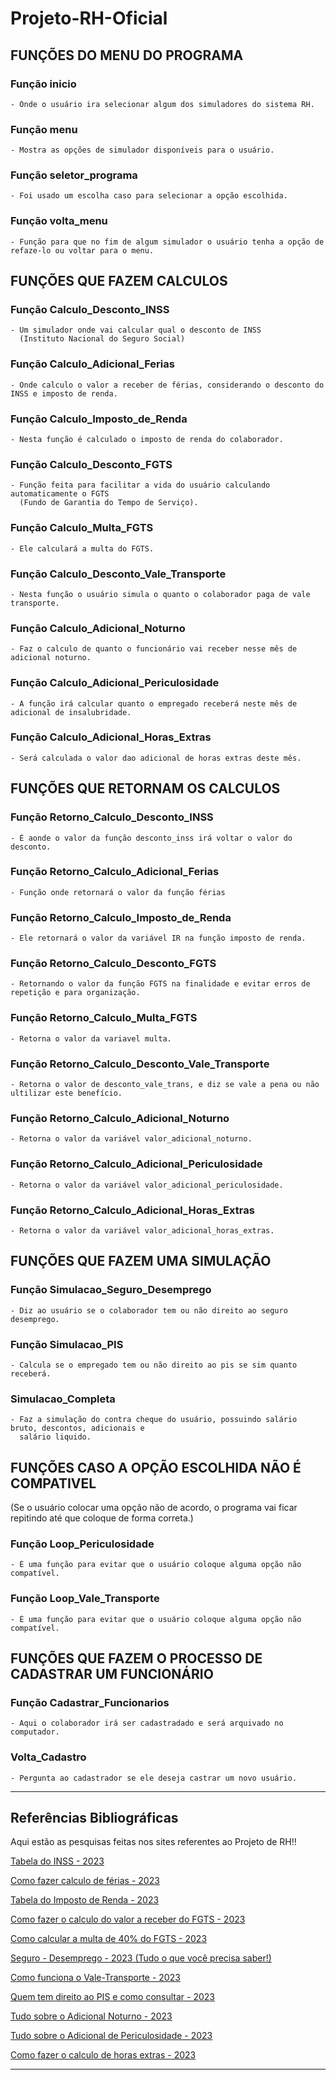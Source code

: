 # Projeto-RH-Oficial



 ## FUNÇÕES DO MENU DO PROGRAMA
  ### Função inicio
 
    - Onde o usuário ira selecionar algum dos simuladores do sistema RH.
 
  ### Função menu

    - Mostra as opções de simulador disponíveis para o usuário.
    
  ### Função seletor_programa
 
    - Foi usado um escolha caso para selecionar a opção escolhida.
    
  ### Função volta_menu

    - Função para que no fim de algum simulador o usuário tenha a opção de refaze-lo ou voltar para o menu.

 ## FUNÇÕES QUE FAZEM CALCULOS
 
 ### Função Calculo_Desconto_INSS
 
    - Um simulador onde vai calcular qual o desconto de INSS
      (Instituto Nacional do Seguro Social)
      
 ### Função Calculo_Adicional_Ferias
 
    - Onde calculo o valor a receber de férias, considerando o desconto do INSS e imposto de renda.
    
 ### Função Calculo_Imposto_de_Renda

    - Nesta função é calculado o imposto de renda do colaborador.
    
 ### Função Calculo_Desconto_FGTS

    - Função feita para facilitar a vida do usuário calculando automaticamente o FGTS
      (Fundo de Garantia do Tempo de Serviço).
     
 ### Função Calculo_Multa_FGTS

    - Ele calculará a multa do FGTS.
    
 ### Função Calculo_Desconto_Vale_Transporte

    - Nesta função o usuário simula o quanto o colaborador paga de vale transporte.
    
 ### Função Calculo_Adicional_Noturno

    - Faz o calculo de quanto o funcionário vai receber nesse mês de adicional noturno.
    
 ### Função Calculo_Adicional_Periculosidade

    - A função irá calcular quanto o empregado receberá neste mês de adicional de insalubridade.
    
 ### Função Calculo_Adicional_Horas_Extras

    - Será calculada o valor dao adicional de horas extras deste mês.


 ## FUNÇÕES QUE RETORNAM OS CALCULOS
 
  ### Função Retorno_Calculo_Desconto_INSS
 
    - É aonde o valor da função desconto_inss irá voltar o valor do desconto.
 
  ### Função Retorno_Calculo_Adicional_Ferias
 
    - Função onde retornará o valor da função férias

  ### Função Retorno_Calculo_Imposto_de_Renda
 
    - Ele retornará o valor da variável IR na função imposto de renda.

  ### Função Retorno_Calculo_Desconto_FGTS

    - Retornando o valor da função FGTS na finalidade e evitar erros de repetição e para organização.

  ### Função Retorno_Calculo_Multa_FGTS

    - Retorna o valor da variavel multa.
    
  ### Função Retorno_Calculo_Desconto_Vale_Transporte

    - Retorna o valor de desconto_vale_trans, e diz se vale a pena ou não ultilizar este benefício.
 
  ### Função Retorno_Calculo_Adicional_Noturno

    - Retorna o valor da variável valor_adicional_noturno.
    
  ### Função Retorno_Calculo_Adicional_Periculosidade

    - Retorna o valor da variável valor_adicional_periculosidade.
    
  ### Função Retorno_Calculo_Adicional_Horas_Extras

    - Retorna o valor da variável valor_adicional_horas_extras.  

 
 ## FUNÇÕES QUE FAZEM UMA SIMULAÇÃO
 
 ### Função Simulacao_Seguro_Desemprego

    - Diz ao usuário se o colaborador tem ou não direito ao seguro desemprego.

 ### Função Simulacao_PIS

    - Calcula se o empregado tem ou não direito ao pis se sim quanto receberá.

 ### Simulacao_Completa

    - Faz a simulação do contra cheque do usuário, possuindo salário bruto, descontos, adicionais e 
      salário liquido.
      
 ## FUNÇÕES CASO A OPÇÃO ESCOLHIDA NÃO É COMPATIVEL
 
   (Se o usuário colocar uma opção não de acordo, o programa vai ficar repitindo
    até que coloque de forma correta.)
      
 ### Função Loop_Periculosidade

    - É uma função para evitar que o usuário coloque alguma opção não compatível.
    
 ### Função Loop_Vale_Transporte

    - É uma função para evitar que o usuário coloque alguma opção não compatível.




## FUNÇÕES QUE FAZEM O PROCESSO DE CADASTRAR UM FUNCIONÁRIO

 ### Função Cadastrar_Funcionarios

    - Aqui o colaborador irá ser cadastradado e será arquivado no computador.
    
 ### Volta_Cadastro

    - Pergunta ao cadastrador se ele deseja castrar um novo usuário.
_____________________________________________________________________________________________________________________________

## Referências Bibliográficas 

Aqui estão as pesquisas feitas nos sites referentes ao Projeto de RH!!

[Tabela do INSS - 2023](https://blog.convenia.com.br/tabela-do-inss-para-2023-confira-os-reajustes/)

[Como fazer calculo de férias - 2023](https://www.vagas.com.br/profissoes/como-calcular-ferias-calculo/#:~:text=No%20c%C3%A1lculo%20de%20f%C3%A9rias,%20%C3%A9,somar%201/3%20dele%20mesmo.)

[Tabela do Imposto de Renda - 2023](https://www.creditas.com/exponencial/tabela-imposto-de-renda/)

[Como fazer o calculo do valor a receber do FGTS - 2023](https://meutudo.com.br/blog/calculadoras/calculo-fgts/#:~:text=O%20c%C3%A1lculo%20mensal%20do%20FGTS,a%20antecipa%C3%A7%C3%A3o%20do%20recolhimento%20rescis%C3%B3rio%29.)

[Como calcular a multa de 40% do FGTS - 2023](https://economia.uol.com.br/noticias/redacao/2023/03/18/fgts-entenda-como-e-calculada-multa-de-40-em-caso-de-demissao.htm#:~:text=No%20caso%20da%20demiss%C3%A3o%20sem,de%20R$%2040.000,00.)

[Seguro - Desemprego - 2023 (Tudo o que você precisa saber!)](https://blog.pagseguro.uol.com.br/seguro-desemprego/)

[Como funciona o Vale-Transporte - 2023](https://www.bwg.com.br/como-funciona-o-vale-transporte/#:~:text=O%20uso%20do%20vale-transporte,profissional%20tenha%20direito%20ao%20custeio.)

[Quem tem direito ao PIS e como consultar - 2023](https://economia.uol.com.br/guia-de-economia/pis-como-consultar-o-seu-e-quem-tem-direito-ao-abono-salarial.htm)

[Tudo sobre o Adicional Noturno - 2023](https://www.gupy.io/blog/adicional-noturno#:~:text=Adicional%20noturno%20%C3%A9%20um%20acr%C3%A9scimo,22h%20at%C3%A9%205h%20da%20manh%C3%A3.)

[Tudo sobre o Adicional de Periculosidade - 2023](https://forbusiness.vagas.com.br/blog/adicional-de-periculosidade/#:~:text=periculosidade%20e%20insalubridade?-,O%20que%20%C3%A9%20adicional%20de%20periculosidade?,e%20gratifica%C3%A7%C3%B5es%20pagas%20pelo%20empregador.)

[Como fazer o calculo de horas extras - 2023](https://www.pontotel.com.br/como-calcular-hora-extra/#:~:text=E%20sobre%20o%20c%C3%A1lculo%20do,superior%20%C3%A0%20da%20hora%20normal.%E2%80%9D)

-----------------------------------------------------------------------------------------------------------------------------------------------------------------------
